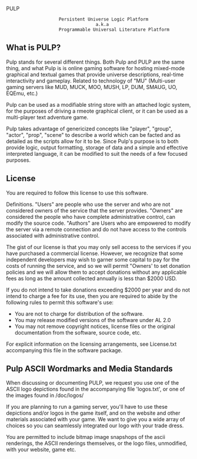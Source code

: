  PULP

                        Persistent Universe Logic Platform
                                      a.k.a
                        Programmable Universal Literature Platform

What is PULP?
-------------

Pulp stands for several different things.  Both Pulp and PULP are the same thing,
and what Pulp is is online gaming software for hosting mixed-mode graphical and
textual games that provide universe descriptions, real-time interactivity and
gameplay.  Related to technology of "MU" (Multi-user gaming servers like MUD,
MUCK, MOO, MUSH, LP, DUM, SMAUG, UO, EQEmu, etc.)

Pulp can be used as a modifiable string store with an attached logic system,
for the purposes of driving a rmeote graphical client, or it can be used as
a multi-player text adventure game.

Pulp takes advantage of genericized concepts like "player", "group",
"actor", "prop", "scene" to describe a world which can be facted and
as detailed as the scripts allow for it to be.  Since Pulp's purpose is to
both provide logic, output formatting, storage of data and a simple and
effective interpreted language, it can be modified to suit the needs of
a few focused purposes.


License
-------

You are required to follow this license to use this software.

Definitions. "Users" are people who use the server and who are not
considered owners of the service that the server provides.  "Owners"
are considered the people who have complete administrative control,
can modify the source code.  "Authors" are Users who are empowered
to modify the server via a remote connection and do not have access
to the controls associated with administrative control.

The gist of our license is that you may only sell access to the services
if you have purchased a commercial license.  However, we recognize that
some independent developers may wish to garner some capital to pay for
the costs of running the service, and so we will permit "Owners' to set
donation policies and we will allow them to accept donations without
any applicable fees as long as the amount collected annually is less than
$2000 USD.

If you do not intend to take donations exceeding $2000 per year and do
not intend to charge a fee for its use, then you are required to abide
by the following rules to permit this software's use:

   - You are not to charge for distribution of the software.
   - You may release modified versions of the software under AL 2.0
   - You may not remove copyright notices, license files or the
     original documentation from the software, source code, etc.

For explicit information on the licensing arrangements, see License.txt
accompanying this file in the software package.


Pulp ASCII Wordmarks and Media Standards
----------------------------------------

When discussing or documenting PULP, we request you use one of the ASCII
logo depictions found in the accompanying file 'logos.txt', or one of the
images found in /doc/logos/

If you are planning to run a gaming server, you'll have to use these
depictions and/or logos in the game itself, and on the website and other
materials associated with your game.  We want to give you a wide array
of choices so you can seamlessly integrated our logo with your trade
dress.

You are permitted to include bitmap image snapshops of the ascii renderings,
the ASCII renderings themselves, or the logo files, unmodified, with your
website, game etc.
